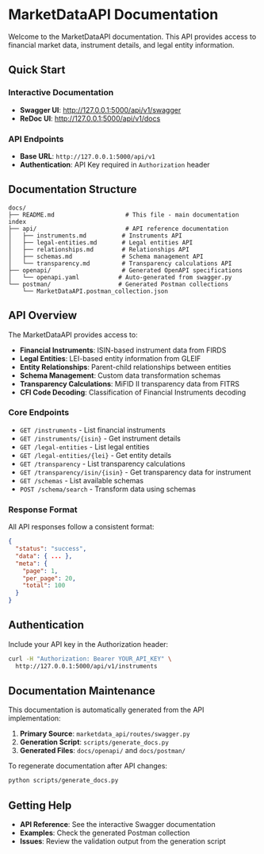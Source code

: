 # MarketDataAPI Documentation

Welcome to the MarketDataAPI documentation. This API provides access to financial market data, instrument details, and legal entity information.

## Quick Start

### Interactive Documentation
- **Swagger UI**: http://127.0.0.1:5000/api/v1/swagger
- **ReDoc UI**: http://127.0.0.1:5000/api/v1/docs

### API Endpoints
- **Base URL**: `http://127.0.0.1:5000/api/v1`
- **Authentication**: API Key required in `Authorization` header

## Documentation Structure

```
docs/
├── README.md                    # This file - main documentation index
├── api/                         # API reference documentation
│   ├── instruments.md          # Instruments API
│   ├── legal-entities.md       # Legal entities API  
│   ├── relationships.md        # Relationships API
│   ├── schemas.md              # Schema management API
│   └── transparency.md         # Transparency calculations API
├── openapi/                    # Generated OpenAPI specifications
│   └── openapi.yaml           # Auto-generated from swagger.py
└── postman/                   # Generated Postman collections
    └── MarketDataAPI.postman_collection.json
```

## API Overview

The MarketDataAPI provides access to:

- **Financial Instruments**: ISIN-based instrument data from FIRDS
- **Legal Entities**: LEI-based entity information from GLEIF
- **Entity Relationships**: Parent-child relationships between entities  
- **Schema Management**: Custom data transformation schemas
- **Transparency Calculations**: MiFID II transparency data from FITRS
- **CFI Code Decoding**: Classification of Financial Instruments decoding

### Core Endpoints

- `GET /instruments` - List financial instruments
- `GET /instruments/{isin}` - Get instrument details
- `GET /legal-entities` - List legal entities
- `GET /legal-entities/{lei}` - Get entity details
- `GET /transparency` - List transparency calculations
- `GET /transparency/isin/{isin}` - Get transparency data for instrument
- `GET /schemas` - List available schemas
- `POST /schema/search` - Transform data using schemas

### Response Format

All API responses follow a consistent format:

```json
{
  "status": "success",
  "data": { ... },
  "meta": {
    "page": 1,
    "per_page": 20,
    "total": 100
  }
}
```

## Authentication

Include your API key in the Authorization header:

```bash
curl -H "Authorization: Bearer YOUR_API_KEY" \
  http://127.0.0.1:5000/api/v1/instruments
```

## Documentation Maintenance

This documentation is automatically generated from the API implementation:

1. **Primary Source**: `marketdata_api/routes/swagger.py`
2. **Generation Script**: `scripts/generate_docs.py`
3. **Generated Files**: `docs/openapi/` and `docs/postman/`

To regenerate documentation after API changes:

```bash
python scripts/generate_docs.py
```

## Getting Help

- **API Reference**: See the interactive Swagger documentation
- **Examples**: Check the generated Postman collection
- **Issues**: Review the validation output from the generation script
